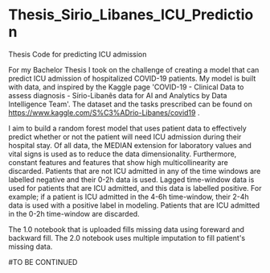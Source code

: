 # Thesis_Sirio_Libanes_ICU_Prediction
Thesis Code for predicting ICU admission 

For my Bachelor Thesis I took on the challenge of creating a model that can predict ICU admission of hospitalized COVID-19 patients. My model is built with data, and inspired by the Kaggle page 'COVID-19 - Clinical Data to assess diagnosis - Sírio-Libanês data for AI and Analytics by Data Intelligence Team'. The dataset and the tasks prescribed can be found on https://www.kaggle.com/S%C3%ADrio-Libanes/covid19 . 

I aim to build a random forest model that uses patient data to effectively predict whether or not the patient will need ICU admission during their hospital stay. Of all data, the MEDIAN extension for laboratory values and vital signs is used as to reduce the data dimensionality. Furthermore, constant features and features that show high multicollinearity are discarded. Patients that are not ICU admitted in any of the time windows are labelled negative and their 0-2h data is used. Lagged time-window data is used for patients that are ICU admitted, and this data is labelled positive. For example; if a patient is ICU admitted in the 4-6h time-window, their 2-4h data is used with a positive label in modeling. Patients that are ICU admitted in the 0-2h time-window are discarded. 

The 1.0 notebook that is uploaded fills missing data using foreward and backward fill. The 2.0 notebook uses multiple imputation to fill patient's missing data.

#TO BE CONTINUED
